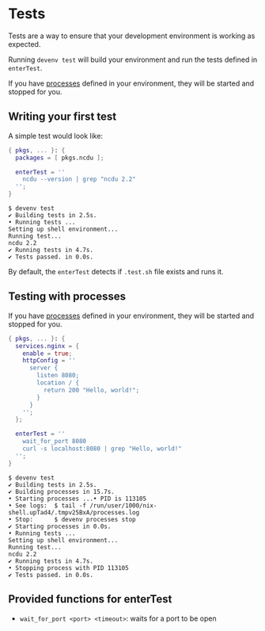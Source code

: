 # Tests

Tests are a way to ensure that your development environment is working as expected.

Running `devenv test` will build your environment and run the tests defined in `enterTest`.

If you have [processes](/processes.md) defined in your environment, they will be started and stopped for you.

## Writing your first test

A simple test would look like:

```nix title="devenv.nix"
{ pkgs, ... }: {
  packages = [ pkgs.ncdu ];

  enterTest = ''
    ncdu --version | grep "ncdu 2.2"
  '';
}
```

```shell-session
$ devenv test
✔ Building tests in 2.5s.
• Running tests ...
Setting up shell environment...
Running test...
ncdu 2.2
✔ Running tests in 4.7s.
✔ Tests passed. in 0.0s.
```

By default, the `enterTest` detects if `.test.sh` file exists and runs it.

## Testing with processes

If you have [processes](/processes.md) defined in your environment,
they will be started and stopped for you.

```nix title="devenv.nix"
{ pkgs, ... }: {
  services.nginx = {
    enable = true;
    httpConfig = ''
      server {
        listen 8080;
        location / {
          return 200 "Hello, world!";
        }
      }
    '';
  };

  enterTest = ''
    wait_for_port 8080
    curl -s localhost:8080 | grep "Hello, world!"
  '';
}
```

```shell-session
$ devenv test
✔ Building tests in 2.5s.
✔ Building processes in 15.7s.
• Starting processes ...• PID is 113105
• See logs:  $ tail -f /run/user/1000/nix-shell.upTad4/.tmpv25BxA/processes.log
• Stop:      $ devenv processes stop
✔ Starting processes in 0.0s.
• Running tests ...
Setting up shell environment...
Running test...
ncdu 2.2
✔ Running tests in 4.7s.
• Stopping process with PID 113105
✔ Tests passed. in 0.0s.
```

## Provided functions for enterTest

- `wait_for_port <port> <timeout>`: waits for a port to be open